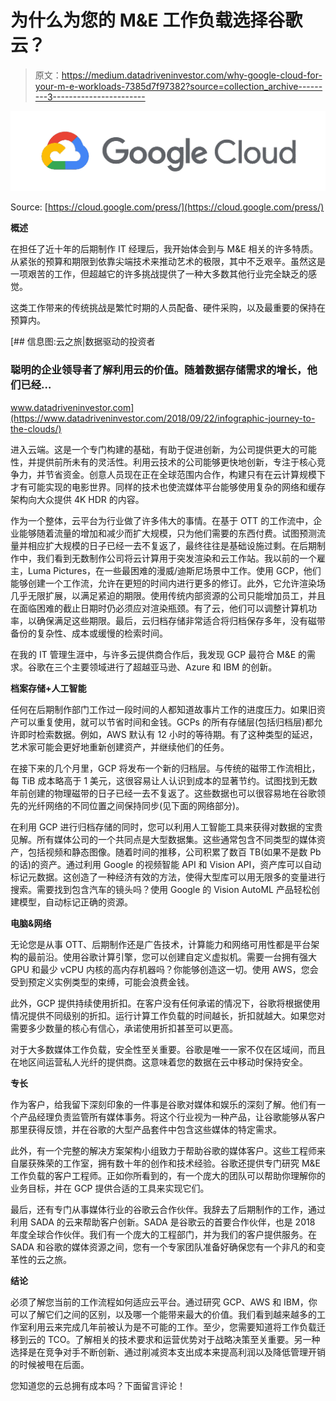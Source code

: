 # 为什么为您的 M&E 工作负载选择谷歌云？

> 原文：<https://medium.datadriveninvestor.com/why-google-cloud-for-your-m-e-workloads-7385d7f97382?source=collection_archive---------3----------------------->

![](img/029cacea8887eea1e01ee0e4e4381009.png)

Source: [https://cloud.google.com/press/](https://cloud.google.com/press/)

**概述**

在担任了近十年的后期制作 IT 经理后，我开始体会到与 M&E 相关的许多特质。从紧张的预算和期限到依靠尖端技术来推动艺术的极限，其中不乏艰辛。虽然这是一项艰苦的工作，但超越它的许多挑战提供了一种大多数其他行业完全缺乏的感觉。

这类工作带来的传统挑战是繁忙时期的人员配备、硬件采购，以及最重要的保持在预算内。

[](https://www.datadriveninvestor.com/2018/09/22/infographic-journey-to-the-clouds/) [## 信息图:云之旅|数据驱动的投资者

### 聪明的企业领导者了解利用云的价值。随着数据存储需求的增长，他们已经…

www.datadriveninvestor.com](https://www.datadriveninvestor.com/2018/09/22/infographic-journey-to-the-clouds/) 

进入云端。这是一个专门构建的基础，有助于促进创新，为公司提供更大的可能性，并提供前所未有的灵活性。利用云技术的公司能够更快地创新，专注于核心竞争力，并节省资金。创意人员现在正在全球范围内合作，构建只有在云计算规模下才有可能实现的电影世界。同样的技术也使流媒体平台能够使用复杂的网络和缓存架构向大众提供 4K HDR 的内容。

作为一个整体，云平台为行业做了许多伟大的事情。在基于 OTT 的工作流中，企业能够随着流量的增加和减少而扩大规模，只为他们需要的东西付费。试图预测流量并相应扩大规模的日子已经一去不复返了，最终往往是基础设施过剩。在后期制作中，我们看到无数制作公司将云计算用于突发渲染和云工作站。我以前的一个雇主，Luma Pictures，在一些最困难的漫威/迪斯尼场景中工作。使用 GCP，他们能够创建一个工作流，允许在更短的时间内进行更多的修订。此外，它允许渲染场几乎无限扩展，以满足紧迫的期限。使用传统内部资源的公司只能增加员工，并且在面临困难的截止日期时仍必须应对渲染瓶颈。有了云，他们可以调整计算机功率，以确保满足这些期限。最后，云归档存储非常适合将归档保存多年，没有磁带备份的复杂性、成本或缓慢的检索时间。

在我的 IT 管理生涯中，与许多云提供商合作后，我发现 GCP 最符合 M&E 的需求。谷歌在三个主要领域进行了超越亚马逊、Azure 和 IBM 的创新。

**档案存储+人工智能**

任何在后期制作部门工作过一段时间的人都知道故事片工作的进度压力。如果旧资产可以重复使用，就可以节省时间和金钱。GCPs 的所有存储层(包括归档层)都允许即时检索数据。例如，AWS 默认有 12 小时的等待期。有了这种类型的延迟，艺术家可能会更好地重新创建资产，并继续他们的任务。

在接下来的几个月里，GCP 将发布一个新的归档层。与传统的磁带工作流相比，每 TiB 成本略高于 1 美元，这很容易让人认识到成本的显著节约。试图找到无数年前创建的物理磁带的日子已经一去不复返了。这些数据也可以很容易地在谷歌领先的光纤网络的不同位置之间保持同步(见下面的网络部分)。

在利用 GCP 进行归档存储的同时，您可以利用人工智能工具来获得对数据的宝贵见解。所有媒体公司的一个共同点是大型数据集。这些通常包含不同类型的媒体资产，包括视频和静态图像。随着时间的推移，公司积累了数百 TB(如果不是数 Pb 的话)的资产。通过利用 Google 的视频智能 API 和 Vision API，资产库可以自动标记元数据。这创造了一种经济有效的方法，使得大型库可以用无限多的变量进行搜索。需要找到包含汽车的镜头吗？使用 Google 的 Vision AutoML 产品轻松创建模型，自动标记正确的资源。

**电脑&网络**

无论您是从事 OTT、后期制作还是广告技术，计算能力和网络可用性都是平台架构的最前沿。使用谷歌计算引擎，您可以创建自定义虚拟机。需要一台拥有强大 GPU 和最少 vCPU 内核的高内存机器吗？你能够创造这一切。使用 AWS，您会受到预定义实例类型的束缚，可能会浪费金钱。

此外，GCP 提供持续使用折扣。在客户没有任何承诺的情况下，谷歌将根据使用情况提供不同级别的折扣。运行计算工作负载的时间越长，折扣就越大。如果您对需要多少数量的核心有信心，承诺使用折扣甚至可以更高。

对于大多数媒体工作负载，安全性至关重要。谷歌是唯一一家不仅在区域间，而且在地区间运营私人光纤的提供商。这意味着您的数据在云中移动时保持安全。

**专长**

作为客户，给我留下深刻印象的一件事是谷歌对媒体和娱乐的深刻了解。他们有一个产品经理负责监管所有媒体事务。将这个行业视为一种产品，让谷歌能够从客户那里获得反馈，并在谷歌的大型产品套件中包含这些媒体的特定需求。

此外，有一个完整的解决方案架构小组致力于帮助谷歌的媒体客户。这些工程师来自屡获殊荣的工作室，拥有数十年的创作和技术经验。谷歌还提供专门研究 M&E 工作负载的客户工程师。正如你所看到的，有一个庞大的团队可以帮助你理解你的业务目标，并在 GCP 提供合适的工具来实现它们。

最后，还有专门从事媒体行业的谷歌云合作伙伴。我辞去了后期制作的工作，通过利用 SADA 的云来帮助客户创新。SADA 是谷歌云的首要合作伙伴，也是 2018 年度全球合作伙伴。我们有一个庞大的工程部门，并为我们的客户提供服务。在 SADA 和谷歌的媒体资源之间，您有一个专家团队准备好确保您有一个非凡的和变革性的云之旅。

**结论**

必须了解您当前的工作流程如何适应云平台。通过研究 GCP、AWS 和 IBM，你可以了解它们之间的区别，以及哪一个能带来最大的价值。我们看到越来越多的工作室利用云来完成几年前被认为是不可能的工作。至少，您需要知道将工作负载迁移到云的 TCO。了解相关的技术要求和运营优势对于战略决策至关重要。另一种选择是在竞争对手不断创新、通过削减资本支出成本来提高利润以及降低管理开销的时候被甩在后面。

您知道您的云总拥有成本吗？下面留言评论！